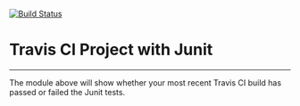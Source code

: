 [![Build Status](https://travis-ci.org/ytc012/NEWLY_CREATED_GIT_REPOSITORY_URL.svg?branch=master)](https://travis-ci.org/ytc012/NEWLY_CREATED_GIT_REPOSITORY_URL)
# Travis CI Project with Junit
----------
The module above will show whether your most recent Travis CI 
build has passed or failed the Junit tests. 
